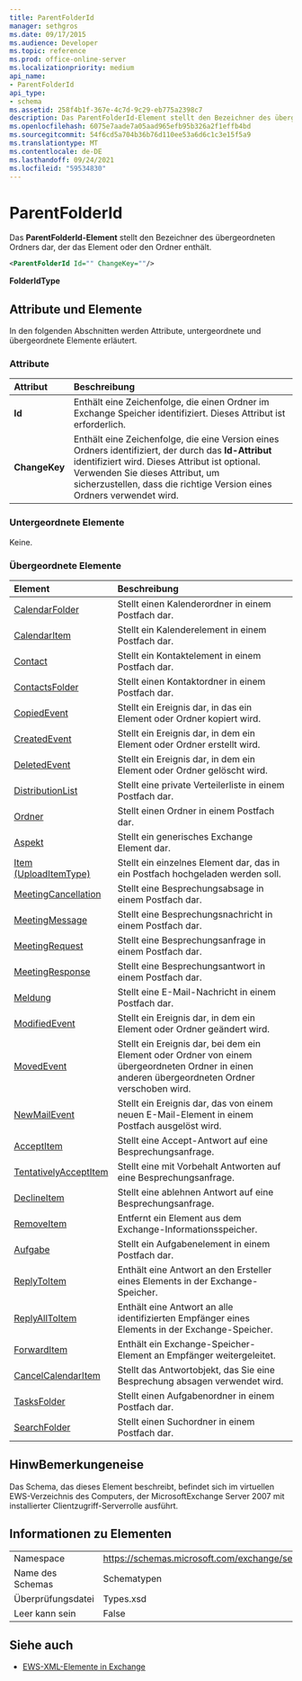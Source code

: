 ```yaml
---
title: ParentFolderId
manager: sethgros
ms.date: 09/17/2015
ms.audience: Developer
ms.topic: reference
ms.prod: office-online-server
ms.localizationpriority: medium
api_name:
- ParentFolderId
api_type:
- schema
ms.assetid: 258f4b1f-367e-4c7d-9c29-eb775a2398c7
description: Das ParentFolderId-Element stellt den Bezeichner des übergeordneten Ordners dar, der das Element oder den Ordner enthält.
ms.openlocfilehash: 6075e7aade7a05aad965efb95b326a2f1effb4bd
ms.sourcegitcommit: 54f6cd5a704b36b76d110ee53a6d6c1c3e15f5a9
ms.translationtype: MT
ms.contentlocale: de-DE
ms.lasthandoff: 09/24/2021
ms.locfileid: "59534830"
---
```

# <a name="parentfolderid"></a>ParentFolderId

Das **ParentFolderId-Element** stellt den Bezeichner des übergeordneten Ordners dar, der das Element oder den Ordner enthält. 
  
```XML
<ParentFolderId Id="" ChangeKey=""/>
```

**FolderIdType**

## <a name="attributes-and-elements"></a>Attribute und Elemente

In den folgenden Abschnitten werden Attribute, untergeordnete und übergeordnete Elemente erläutert.
  
### <a name="attributes"></a>Attribute

|**Attribut**|**Beschreibung**|
|:-----|:-----|
|**Id** <br/> |Enthält eine Zeichenfolge, die einen Ordner im Exchange Speicher identifiziert. Dieses Attribut ist erforderlich.  <br/> |
|**ChangeKey** <br/> |Enthält eine Zeichenfolge, die eine Version eines Ordners identifiziert, der durch das **Id-Attribut** identifiziert wird. Dieses Attribut ist optional. Verwenden Sie dieses Attribut, um sicherzustellen, dass die richtige Version eines Ordners verwendet wird.  <br/> |
   
### <a name="child-elements"></a>Untergeordnete Elemente

Keine.
  
### <a name="parent-elements"></a>Übergeordnete Elemente

|**Element**|**Beschreibung**|
|:-----|:-----|
|[CalendarFolder](calendarfolder.md) <br/> |Stellt einen Kalenderordner in einem Postfach dar.  <br/> |
|[CalendarItem](calendaritem.md) <br/> |Stellt ein Kalenderelement in einem Postfach dar.  <br/> |
|[Contact](contact.md) <br/> |Stellt ein Kontaktelement in einem Postfach dar.  <br/> |
|[ContactsFolder](contactsfolder.md) <br/> |Stellt einen Kontaktordner in einem Postfach dar.  <br/> |
|[CopiedEvent](copiedevent.md) <br/> |Stellt ein Ereignis dar, in das ein Element oder Ordner kopiert wird.  <br/> |
|[CreatedEvent](createdevent.md) <br/> |Stellt ein Ereignis dar, in dem ein Element oder Ordner erstellt wird.  <br/> |
|[DeletedEvent](deletedevent.md) <br/> |Stellt ein Ereignis dar, in dem ein Element oder Ordner gelöscht wird.  <br/> |
|[DistributionList](distributionlist.md) <br/> |Stellt eine private Verteilerliste in einem Postfach dar.  <br/> |
|[Ordner](folder.md) <br/> |Stellt einen Ordner in einem Postfach dar.  <br/> |
|[Aspekt](item.md) <br/> |Stellt ein generisches Exchange Element dar.  <br/> |
|[Item (UploadItemType)](item-uploaditemtype.md) <br/> |Stellt ein einzelnes Element dar, das in ein Postfach hochgeladen werden soll.  <br/> |
|[MeetingCancellation](meetingcancellation.md) <br/> |Stellt eine Besprechungsabsage in einem Postfach dar.  <br/> |
|[MeetingMessage](meetingmessage.md) <br/> |Stellt eine Besprechungsnachricht in einem Postfach dar.  <br/> |
|[MeetingRequest](meetingrequest.md) <br/> |Stellt eine Besprechungsanfrage in einem Postfach dar.  <br/> |
|[MeetingResponse](meetingresponse.md) <br/> |Stellt eine Besprechungsantwort in einem Postfach dar.  <br/> |
|[Meldung](message-ex15websvcsotherref.md) <br/> |Stellt eine E-Mail-Nachricht in einem Postfach dar.  <br/> |
|[ModifiedEvent](modifiedevent.md) <br/> |Stellt ein Ereignis dar, in dem ein Element oder Ordner geändert wird.  <br/> |
|[MovedEvent](movedevent.md) <br/> |Stellt ein Ereignis dar, bei dem ein Element oder Ordner von einem übergeordneten Ordner in einen anderen übergeordneten Ordner verschoben wird.  <br/> |
|[NewMailEvent](newmailevent.md) <br/> |Stellt ein Ereignis dar, das von einem neuen E-Mail-Element in einem Postfach ausgelöst wird.  <br/> |
|[AcceptItem](acceptitem.md) <br/> |Stellt eine Accept-Antwort auf eine Besprechungsanfrage.  <br/> |
|[TentativelyAcceptItem](tentativelyacceptitem.md) <br/> |Stellt eine mit Vorbehalt Antworten auf eine Besprechungsanfrage.  <br/> |
|[DeclineItem](declineitem.md) <br/> |Stellt eine ablehnen Antwort auf eine Besprechungsanfrage.  <br/> |
|[RemoveItem](removeitem.md) <br/> |Entfernt ein Element aus dem Exchange-Informationsspeicher.  <br/> |
|[Aufgabe](task.md) <br/> |Stellt ein Aufgabenelement in einem Postfach dar.  <br/> |
|[ReplyToItem](replytoitem.md) <br/> |Enthält eine Antwort an den Ersteller eines Elements in der Exchange-Speicher.  <br/> |
|[ReplyAllToItem](replyalltoitem.md) <br/> |Enthält eine Antwort an alle identifizierten Empfänger eines Elements in der Exchange-Speicher.  <br/> |
|[ForwardItem](forwarditem.md) <br/> |Enthält ein Exchange-Speicher-Element an Empfänger weitergeleitet.  <br/> |
|[CancelCalendarItem](cancelcalendaritem.md) <br/> |Stellt das Antwortobjekt, das Sie eine Besprechung absagen verwendet wird.  <br/> |
|[TasksFolder](tasksfolder.md) <br/> |Stellt einen Aufgabenordner in einem Postfach dar.  <br/> |
|[SearchFolder](searchfolder.md) <br/> |Stellt einen Suchordner in einem Postfach dar.  <br/> |
   
## <a name="remarks"></a>HinwBemerkungeneise

Das Schema, das dieses Element beschreibt, befindet sich im virtuellen EWS-Verzeichnis des Computers, der MicrosoftExchange Server 2007 mit installierter Clientzugriff-Serverrolle ausführt.
  
## <a name="element-information"></a>Informationen zu Elementen

|||
|:-----|:-----|
|Namespace  <br/> |https://schemas.microsoft.com/exchange/services/2006/types  <br/> |
|Name des Schemas  <br/> |Schematypen  <br/> |
|Überprüfungsdatei  <br/> |Types.xsd  <br/> |
|Leer kann sein  <br/> |False  <br/> |
   
## <a name="see-also"></a>Siehe auch

- [EWS-XML-Elemente in Exchange](ews-xml-elements-in-exchange.md)

